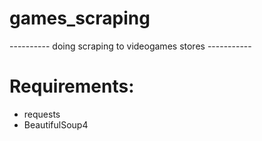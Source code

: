 games_scraping
==============

---------- doing scraping to videogames stores -----------

Requirements:
==============

* requests
* BeautifulSoup4
